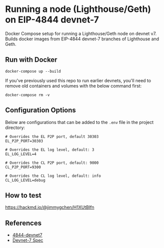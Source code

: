 # Running a node (Lighthouse/Geth) on EIP-4844 devnet-7

Docker Compose setup for running a Lighthouse/Geth node on devnet v7. Builds docker images from EIP-4844 devnet-7 branches of Lighthouse and Geth.

## Run with Docker

```
docker-compose up --build
```

If you've previously used this repo to run earlier devnets, you'll need to remove old containers and volumes with the below command first:

```
docker-compose rm -v
```

## Configuration Options

Below are configurations that can be added to the `.env` file in the project directory:

```
# Overrides the EL P2P port, default 30303
EL_P2P_PORT=30303

# Overrides the EL log level, default: 3
EL_LOG_LEVEL=4

# Overrides the CL P2P port, default: 9000
CL_P2P_PORT=9300

# Overrides the CL log level, default: info
CL_LOG_LEVEL=debug
```

## How to test

https://hackmd.io/@jimmygchen/H1XUtBIfn

## References 

- [4844-devnet7](https://4844-devnet-7.ethpandaops.io/)
- [Devnet-7 Spec](https://notes.ethereum.org/@parithosh/devnet-7-specs)
